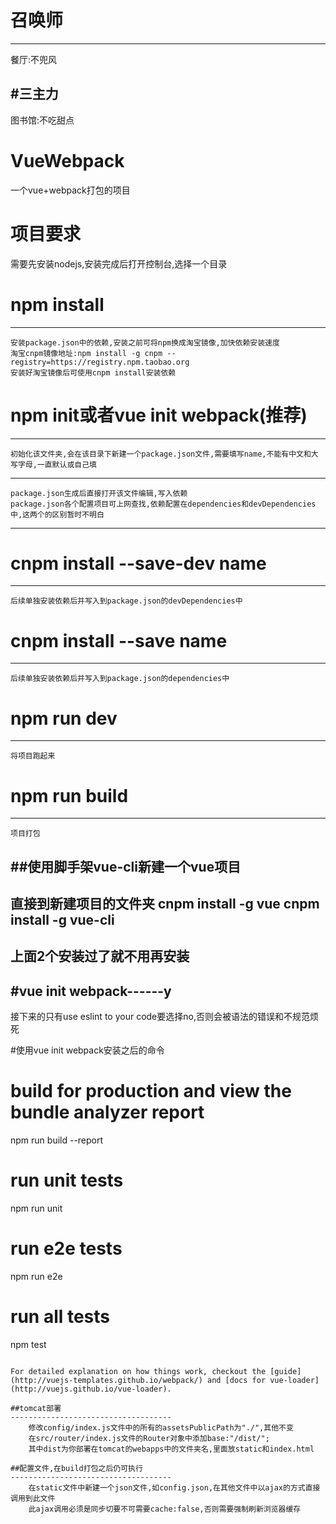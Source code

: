 # 召唤师
--------
餐厅:不兜风

#三主力
--------
图书馆:不吃甜点

# VueWebpack
一个vue+webpack打包的项目

# 项目要求
需要先安装nodejs,安装完成后打开控制台,选择一个目录

# npm install
-----------------------
	安装package.json中的依赖,安装之前可将npm换成淘宝镜像,加快依赖安装速度
	淘宝cnpm镜像地址:npm install -g cnpm --registry=https://registry.npm.taobao.org
	安装好淘宝镜像后可使用cnpm install安装依赖

# npm init或者vue init webpack(推荐)
-----------------------
	初始化该文件夹,会在该目录下新建一个package.json文件,需要填写name,不能有中文和大写字母,一直默认或自己填
-----------------------
	package.json生成后直接打开该文件编辑,写入依赖
	package.json各个配置项目可上网查找,依赖配置在dependencies和devDependencies中,这两个的区别暂时不明白
----------------------

# cnpm install --save-dev name
------------------------
	后续单独安装依赖后并写入到package.json的devDependencies中

# cnpm install --save name
------------------------
	后续单独安装依赖后并写入到package.json的dependencies中

# npm run dev
------------------------------
	将项目跑起来

# npm run build
------------------------------
	项目打包

##使用脚手架vue-cli新建一个vue项目
---------------------------------
直接到新建项目的文件夹
cnpm install -g vue
cnpm install -g vue-cli
---------------------------------
上面2个安装过了就不用再安装
---------------------------------
#vue init webpack------y
---------------------------------
接下来的只有use eslint to your code要选择no,否则会被语法的错误和不规范烦死

#使用vue init webpack安装之后的命令

# build for production and view the bundle analyzer report
npm run build --report

# run unit tests
npm run unit

# run e2e tests
npm run e2e

# run all tests
npm test
```

For detailed explanation on how things work, checkout the [guide](http://vuejs-templates.github.io/webpack/) and [docs for vue-loader](http://vuejs.github.io/vue-loader).

##tomcat部署
------------------------------------
	修改config/index.js文件中的所有的assetsPublicPath为"./",其他不变
	在src/router/index.js文件的Router对象中添加base:"/dist/";
	其中dist为你部署在tomcat的webapps中的文件夹名,里面放static和index.html

##配置文件,在build打包之后仍可执行
------------------------------------
	在static文件中新建一个json文件,如config.json,在其他文件中以ajax的方式直接调用到此文件
	此ajax调用必须是同步切要不可需要cache:false,否则需要强制刷新浏览器缓存
